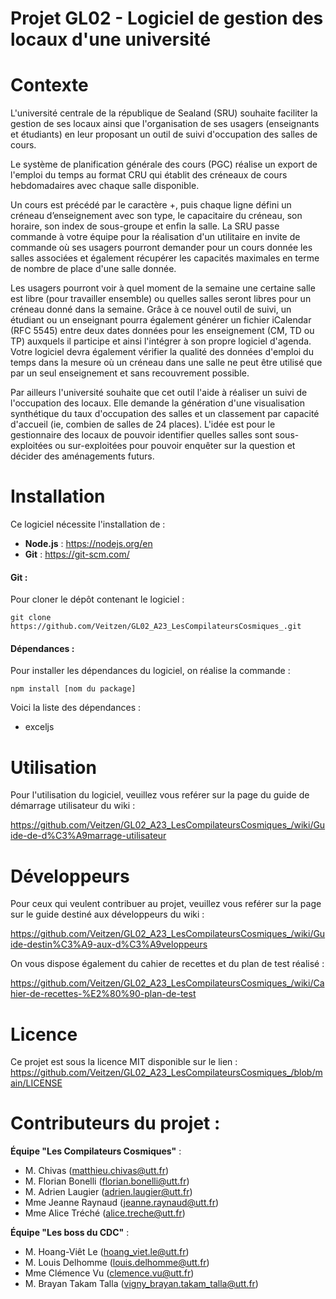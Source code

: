 # Projet GL02 - Logiciel de gestion des locaux d'une université

# Contexte

L'université centrale de la république de Sealand (SRU) souhaite faciliter la gestion de ses locaux ainsi que l'organisation de ses usagers (enseignants et étudiants) en leur proposant un outil de suivi d'occupation des salles de cours. 

Le système de planification générale des cours (PGC) réalise un export de l'emploi du temps au format CRU qui établit des créneaux de cours hebdomadaires avec chaque salle disponible.

Un cours est précédé par le caractère +, puis chaque ligne défini un créneau d’enseignement avec son type, le
capacitaire du créneau, son horaire, son index de sous-groupe et enfin la salle.
La SRU passe commande à votre équipe pour la réalisation d'un utilitaire en invite de commande où ses usagers
pourront demander pour un cours donnée les salles associées et également récupérer les capacités maximales en
terme de nombre de place d'une salle donnée. 

Les usagers pourront voir à quel moment de la semaine une certaine
salle est libre (pour travailler ensemble) ou quelles salles seront libres pour un créneau donné dans la semaine.
Grâce à ce nouvel outil de suivi, un étudiant ou un enseignant pourra également générer un fichier iCalendar (RFC
5545) entre deux dates données pour les enseignement (CM, TD ou TP) auxquels il participe et ainsi l'intégrer à son
propre logiciel d'agenda.
Votre logiciel devra également vérifier la qualité des données d'emploi du temps dans la mesure où un créneau dans
une salle ne peut être utilisé que par un seul enseignement et sans recouvrement possible.


Par ailleurs l'université souhaite que cet outil l'aide à réaliser un suivi de l'occupation des locaux. Elle demande la
génération d'une visualisation synthétique du taux d'occupation des salles et un classement par capacité d'accueil
(ie, combien de salles de 24 places). L'idée est pour le gestionnaire des locaux de pouvoir identifier quelles salles
sont sous-exploitées ou sur-exploitées pour pouvoir enquêter sur la question et décider des aménagements futurs.

# Installation

Ce logiciel nécessite l'installation de :
- **Node.js** : https://nodejs.org/en 
- **Git** : https://git-scm.com/

#### Git :
Pour cloner le dépôt contenant le logiciel :

``` 
git clone https://github.com/Veitzen/GL02_A23_LesCompilateursCosmiques_.git
```

#### Dépendances :

Pour installer les dépendances du logiciel, on réalise la commande :
``` 
npm install [nom du package]
```

Voici la liste des dépendances :

- exceljs

# Utilisation

Pour l'utilisation du logiciel, veuillez vous reférer sur la page du guide de démarrage utilisateur du wiki  :

https://github.com/Veitzen/GL02_A23_LesCompilateursCosmiques_/wiki/Guide-de-d%C3%A9marrage-utilisateur

# Développeurs 

Pour ceux qui veulent contribuer au projet, veuillez vous reférer sur la page sur le guide destiné aux développeurs du wiki :

https://github.com/Veitzen/GL02_A23_LesCompilateursCosmiques_/wiki/Guide-destin%C3%A9-aux-d%C3%A9veloppeurs

On vous dispose également du cahier de recettes et du plan de test réalisé :

https://github.com/Veitzen/GL02_A23_LesCompilateursCosmiques_/wiki/Cahier-de-recettes-%E2%80%90-plan-de-test

# Licence

Ce projet est sous la licence MIT disponible sur le lien : https://github.com/Veitzen/GL02_A23_LesCompilateursCosmiques_/blob/main/LICENSE

# Contributeurs du projet :

**Équipe "Les Compilateurs Cosmiques"** :

- M. Chivas (matthieu.chivas@utt.fr)
- M. Florian Bonelli (florian.bonelli@utt.fr)
- M. Adrien Laugier (adrien.laugier@utt.fr)
- Mme Jeanne Raynaud (jeanne.raynaud@utt.fr)
- Mme Alice Tréché (alice.treche@utt.fr)

**Équipe "Les boss  du CDC"** :

- M. Hoang-Viêt Le (hoang_viet.le@utt.fr)
- M. Louis Delhomme (louis.delhomme@utt.fr)
- Mme Clémence Vu (clemence.vu@utt.fr)
- M. Brayan Takam Talla (vigny_brayan.takam_talla@utt.fr)
